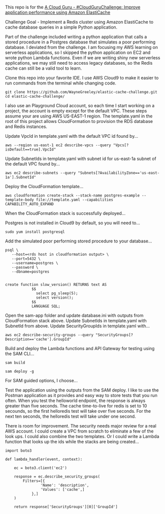 This repo is for the [A Cloud Guru - #CloudGuruChallenge: Improve application performance using Amazon ElastiCache](https://acloudguru.com/blog/engineering/cloudguruchallenge-improve-application-performance-using-amazon-elasticache)

Challenge Goal	- Implement a Redis cluster using Amazon ElastiCache to cache database queries in a simple Python application.

Part of the challenge included writing a python application that calls a stored procedure in a Postgres database that simulates a poor performing database.
I deviated from the challenge.  I am focusing my AWS learning on serverless applications, so I skipped the python application on EC2 and wrote python Lambda functions.
Even if we are writing shiny new serverless applications, we may still need to access legacy databases, so the Redis cache can still be a valid tool to learn.



Clone this repo into your favorite IDE.
I use AWS Cloud9 to make it easier to run commands from the terminal while changing code.

```
git clone https://github.com/WayneGreeley/elastic-cache-challenge.git
cd elastic-cache-challenge/
```

I also use an Playground Cloud account, so each time I start working on a project, the account is empty except for the default VPC.
These steps assume your are using AWS US-EAST-1 region.
The template.yaml in the root of this project allows CloudFormation to provision the RDS database and Redis instances.

Update VpcId in template.yaml with the default VPC id found by...
```
aws --region us-east-1 ec2 describe-vpcs --query "Vpcs[?isDefault==true].VpcId"
```

Update SubnetIds in template.yaml with subnet id for us-east-1a subnet of the default VPC found by...
```
aws ec2 describe-subnets --query "Subnets[?AvailabilityZone=='us-east-1a'].SubnetId"
```

Deploy the CloudFormation template...
```
aws cloudformation create-stack --stack-name postgres-example --template-body file://template.yaml --capabilities CAPABILITY_AUTO_EXPAND
```

When the CloudFormation stack is successfully deployed...

Postgres is not installed in Cloud9 by default, so you will need to...
```
sudo yum install postgresql
```

Add the simulated poor performing stored procedure to your database...
```
psql \
   --host=<rds host in cloudformation output> \
   --port=5432 \
   --username=postgres \
   --password \
   --dbname=postgres


create function slow_version() RETURNS text AS
            $$
              select pg_sleep(5);
              select version();
            $$
            LANGUAGE SQL;
```


Open the sam-app folder and update database.ini with outputs from CloudFormation stack above.
Update SubnetIds in template.yaml with SubnetId from above.
Update SecurityGroupIds in template.yaml with...
```
aws ec2 describe-security-groups --query "SecurityGroups[?Description=='cache'].GroupId"
```

Build and deploy the Lambda functions and API Gateway for testing using the SAM CLI...
```
sam build

sam deploy -g
```

For SAM guided options, I choose...


Test the application using the outputs from the SAM deploy.
I like to use the Postman application as it provides and easy way to store tests that you run often.
When you test the helloworld endpoint, the response is always greater than five seconds.
The cache time-to-live for redis is set to 10 secounds, so the first helloredis test will take over five seconds.
For the next ten seconds, the helloredis test will take under one second.











There is room for improvement.
The security needs major review for a real AWS account.
I could create a VPC from scratch to eliminate a few of the look ups.
I could also combine the two templates.
Or I could write a Lambda function that looks up the ids while the stacks are being created...
```
import boto3

def lambda_handler(event, context):
    
    ec = boto3.client('ec2')

    response = ec.describe_security_groups(
        Filters=[{
                'Name': 'description',
                'Values': ['cache',]
            },]
    )
    
    return response['SecurityGroups'][0]['GroupId']
```






